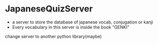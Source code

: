# JapaneseQuizServer
- a server to store the database of japanese vocab, conjugation or kanji
- Every vocabulary in this server is inside the book "GENKI"

change server to another python library(maybe)
